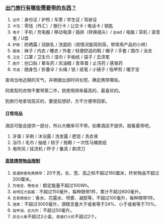 ### [出门旅行有哪些需要带的东西？](https://www.zhihu.com/question/267587084)

1. `证件`：身份证 / 护照 / 车票 / 学生证 / 驾驶证
2. `卡包`：零钱（外汇）/ 银行卡 / 公交卡 / 电话卡 / 钥匙
3. `电子`：手机 / 充电器 / 移动电源 / 插排（转换插头）/ ipad / 电脑 / 耳机 / 录音笔 / U盘
4. `护肤`：防晒霜 / 润肤乳 / 洗面奶（视情况能简则简，带常用产品的小样）
5. `服装`：袜子 / 内衣 / 睡衣 / 外套 / 轻便舒适的鞋 / 帽子 / 手套 / 围巾 / 泳衣
6. `卫生`：口罩 / 卫生巾 / 湿巾 / 手帕纸 / 袋子 / 去渍笔
7. `医疗`：创口贴 / 晕车药 / 风油精 / 青草膏 / 止泻药 / 感冒药
8. `可选`：随身包 / 折叠伞 / 头绳 / 锁 / 纸笔 / 小镜子 / 指甲剪 / 暖手宝

查询当地近期的天气，并根据出游时间长短，确定携带哪些。

同类型的衣物不要带第二件，挑使用频率最高的，最喜欢的。

到旅行地拿钱现买的，要提前想好，方不方便带回家。


#### 日常用品

酒店可能会提供一部分，所以大概率可不带。如果酒店不提供，就看着带吧。


1. 牙膏 / 牙刷 / 沐浴露 / 洗发露 / 肥皂 / 洗衣液
2. 浴巾 / 毛巾 / 抽纸 / 梳子 / 拖鞋 / 一次性马桶垫纸
3. 电吹风 / 挂烫机 / 杯子 / 餐具 / 剃须刀

#### [高铁携带物品限制](https://www.12306.cn/mormhweb/zxdt/202206/t20220617_37625.html)

1. `普通旅客免费携带`：20千克，长、宽、高之和不超过160厘米，杆状物品不超过200厘米。
2. `充电宝、锂电池`：额定能量不超过100Wh。
3. `自喷压力容器`：不超过150毫升，每种限带1件，累计不超过600毫升。
4. `含易燃成分`：香水、花露水、喷雾、凝胶等，不超过100毫升，每种限带1件。
5. `酒类`：不超过3000毫升，酒精含量大于或者等于24%、小于或者等于70%。
6. `指甲油、去光剂`：不超过50毫升。
7. `安全火柴`不超过2小盒，`普通打火机`不超过2个。
